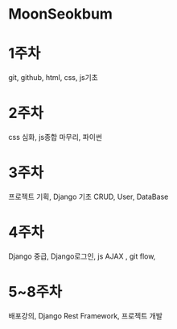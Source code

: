 # MoonSeokbum

# 1주차
git, github, html, css, js기초

# 2주차
css 심화, js종합 마무리, 파이썬

# 3주차
프로젝트 기획, Django 기초 CRUD, User, DataBase

# 4주차
Django 중급, Django로그인, js AJAX , git flow, 

# 5~8주차
배포강의, Django Rest Framework, 프로젝트 개발

